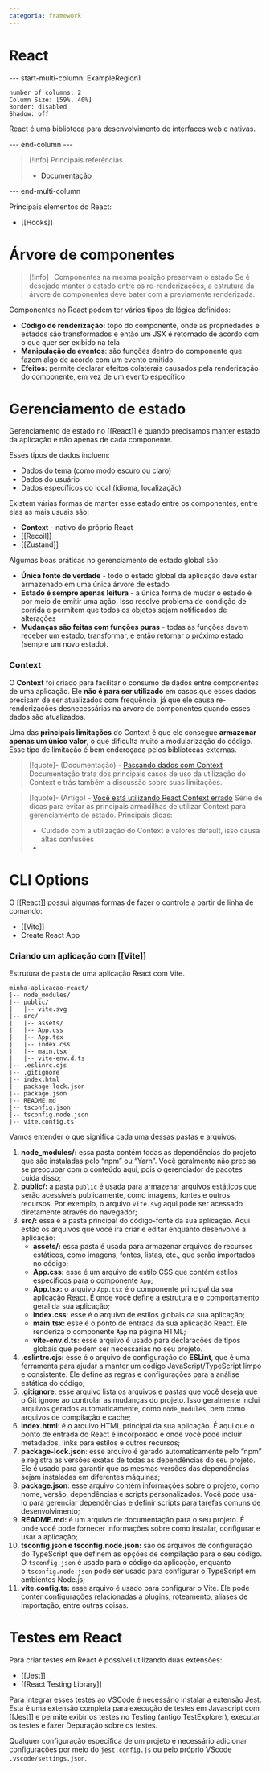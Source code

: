 ```yaml
---
categoria: framework
---
```

# React

--- start-multi-column: ExampleRegion1  
```column-settings  
number of columns: 2
Column Size: [59%, 40%]
Border: disabled
Shadow: off
```

React é uma biblioteca para desenvolvimento de interfaces web e nativas.

--- end-column ---

> [!info] Principais referências
> - [Documentação](https://react.dev/learn)

--- end-multi-column

Principais elementos do React:

- [[Hooks]]

# Árvore de componentes

> [!info]- Componentes na mesma posição preservam o estado
> Se é desejado manter o estado entre os re-renderizações, a estrutura da árvore de componentes deve bater com a previamente renderizada.

Componentes no React podem ter vários tipos de lógica definidos:

- **Código de renderização:** topo do componente, onde as propriedades e estados são transformados e então um JSX é retornado de acordo com o que quer ser exibido na tela
- **Manipulação de eventos**: são funções dentro do componente que fazem algo de acordo com um evento emitido.
- **Efeitos:** permite declarar efeitos colaterais causados pela renderização do componente, em vez de um evento específico.


# Gerenciamento de estado

Gerenciamento de estado no [[React]] é quando precisamos manter estado da aplicação e não apenas de cada componente.

Esses tipos de dados incluem:

- Dados do tema (como modo escuro ou claro)
- Dados do usuário
- Dados específicos do local (idioma, localização)

Existem várias formas de manter esse estado entre os componentes, entre elas as mais usuais são:

- **Context** - nativo do próprio React
- [[Recoil]]
- [[Zustand]]

Algumas boas práticas no gerenciamento de estado global são:

- **Única fonte de verdade** - todo o estado global da aplicação deve estar armazenado em uma única árvore de estado
- **Estado é sempre apenas leitura** - a única forma de mudar o estado é por meio de emitir uma ação. Isso resolve problema de condição de corrida e permitem que todos os objetos sejam notificados de alterações
- **Mudanças são feitas com funções puras** - todas as funções devem receber um estado, transformar, e então retornar o próximo estado (sempre um novo estado).

### Context

O **Context** foi criado para facilitar o consumo de dados entre componentes de uma aplicação. Ele **não é para ser utilizado** em casos que esses dados precisam de ser atualizados com frequência, já que ele causa re-renderizações desnecessárias na árvore de componentes quando esses dados são atualizados.

Uma das **principais limitações** do Context é que ele consegue **armazenar apenas um único valor**, o que dificulta muito a modularização do código. Esse tipo de limitação é bem endereçada pelos bibliotecas externas.

> [!quote]- (Documentação) - [Passando dados com Context](https://react.dev/learn/passing-data-deeply-with-context#use-cases-for-context)
> Documentação trata dos principais casos de uso da utilização do Context e trás também a discussão sobre suas limitações.

> [!quote]- (Artigo) - [Você está utilizando React Context errado](https://blog.codeminer42.com/you-are-using-react-context-wrong/)
> Série de dicas para evitar as principais armadilhas de utilizar Context para gerenciamento de estado.
> Principais dicas:
> - Cuidado com a utilização do Context e valores default, isso causa altas confusões
> - 

# CLI Options

O [[React]] possui algumas formas de fazer o controle a partir de linha de comando:

- [[Vite]]
- Create React App

### Criando um aplicação com [[Vite]]

Estrutura de pasta de uma aplicação React com Vite.

```
minha-aplicacao-react/
|-- node_modules/
|-- public/
|   |-- vite.svg
|-- src/
|   |-- assets/
|   |-- App.css
|   |-- App.tsx
|   |-- index.css
|   |-- main.tsx
|   |-- vite-env.d.ts
|-- .eslinrc.cjs
|-- .gitignore
|-- index.html
|-- package-lock.json
|-- package.json
|-- README.md
|-- tsconfig.json
|-- tsconfig.node.json
|-- vite.config.ts
```

Vamos entender o que significa cada uma dessas pastas e arquivos:

1. **node_modules/:** essa pasta contém todas as dependências do projeto que são instaladas pelo “npm” ou “Yarn”. Você geralmente não precisa se preocupar com o conteúdo aqui, pois o gerenciador de pacotes cuida disso;
2. **public/:** a pasta `public` é usada para armazenar arquivos estáticos que serão acessíveis publicamente, como imagens, fontes e outros recursos. Por exemplo, o arquivo `vite.svg` aqui pode ser acessado diretamente através do navegador;
3. **src/:** essa é a pasta principal do código-fonte da sua aplicação. Aqui estão os arquivos que você irá criar e editar enquanto desenvolve a aplicação:
    - **assets/:** essa pasta é usada para armazenar arquivos de recursos estáticos, como imagens, fontes, listas, etc., que serão importados no código;
    - **App.css:** esse é um arquivo de estilo CSS que contém estilos específicos para o componente `App`;
    - **App.tsx:** o arquivo `App.tsx` é o componente principal da sua aplicação React. É onde você define a estrutura e o comportamento geral da sua aplicação;
    - **index.css**: esse é o arquivo de estilos globais da sua aplicação;
    - **main.tsx:** esse é o ponto de entrada da sua aplicação React. Ele renderiza o componente **`App`** na página HTML;
    - **vite-env.d.ts:** esse arquivo é usado para declarações de tipos globais que podem ser necessárias no seu projeto.
4. **.eslintrc.cjs:** esse é o arquivo de configuração do **ESLint**, que é uma ferramenta para ajudar a manter um código JavaScript/TypeScript limpo e consistente. Ele define as regras e configurações para a análise estática do código;
5. **.gitignore**: esse arquivo lista os arquivos e pastas que você deseja que o Git ignore ao controlar as mudanças do projeto. Isso geralmente inclui arquivos gerados automaticamente, como `node_modules`, bem como arquivos de compilação e cache;
6. **index.html**: é o arquivo HTML principal da sua aplicação. É aqui que o ponto de entrada do React é incorporado e onde você pode incluir metadados, links para estilos e outros recursos;
7. **package-lock.json**: esse arquivo é gerado automaticamente pelo “npm” e registra as versões exatas de todas as dependências do seu projeto. Ele é usado para garantir que as mesmas versões das dependências sejam instaladas em diferentes máquinas;
8. **package.json**: esse arquivo contém informações sobre o projeto, como nome, versão, dependências e scripts personalizados. Você pode usá-lo para gerenciar dependências e definir scripts para tarefas comuns de desenvolvimento;
9. **README.md:** é um arquivo de documentação para o seu projeto. É onde você pode fornecer informações sobre como instalar, configurar e usar a aplicação;
10. **tsconfig.json e tsconfig.node.json:** são os arquivos de configuração do TypeScript que definem as opções de compilação para o seu código. O `tsconfig.json` é usado para o código da aplicação, enquanto o `tsconfig.node.json` pode ser usado para configurar o TypeScript em ambientes Node.js;
11. **vite.config.ts:** esse arquivo é usado para configurar o Vite. Ele pode conter configurações relacionadas a plugins, roteamento, aliases de importação, entre outras coisas.

# Testes em React

Para criar testes em React é possível utilizando duas extensões:

- [[Jest]]
- [[React Testing Library]]

Para integrar esses testes ao VSCode é necessário instalar a extensão [Jest](https://github.com/jest-community/vscode-jest). Esta é uma extensão completa para execução de testes em Javascript com [[Jest]] e permite exibir os testes no Testing (antigo TestExplorer), executar os testes e fazer Depuração sobre os testes.

Qualquer configuração específica de um projeto é necessário adicionar configurações por meio do `jest.config.js` ou pelo próprio VScode `.vscode/settings.json`.


